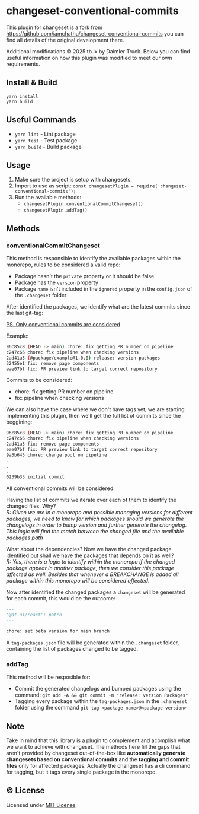 # changeset-conventional-commits

This plugin for changeset is a fork from https://github.com/iamchathu/changeset-conventional-commits you can find all details of the original development there.

Additional modifications &copy; 2025 tb.lx by Daimler Truck.
Below you can find useful information on how this plugin was modified to meet our own requirements.

## Install & Build

```
yarn install
yarn build
```

## Useful Commands

- `yarn lint` - Lint package
- `yarn test` - Test package
- `yarn build` - Build package

## Usage

1. Make sure the project is setup with changesets.
2. Import to use as script: ``const changesetPlugin = require('changeset-conventional-commits');``
3. Run the available methods:
    - ``changesetPlugin.conventionalCommitChangeset()``
    - ``changesetPlugin.addTag()``

## Methods

### conventionalCommitChangeset

This method is responsible to identify the available packages within the monorepo, rules to be considered a valid repo:
- Package hasn't the `private` property or it should be false
- Package has the `version` property
- Package `name` isn't included in the `ignored` property in the `config.json` of the `.changeset` folder

After identified the packages, we identify what are the latest commits since the last git-tag:

[PS. Only conventional commits are considered](https://www.conventionalcommits.org/en/v1.0.0/) 

Example:

```bash
96c85c8 (HEAD -> main) chore: fix getting PR number on pipeline
c247c66 chore: fix pipeline when checking versions
2ad41a5 (@package/example@1.0.0) release: version packages
32455e1 fix: remove page components
eae07bf fix: PR preview link to target correct repository
```
Commits to be considered: 
- chore: fix getting PR number on pipeline
- fix: pipeline when checking versions

We can also have the case where we don't have tags yet, we are starting implementing this plugin, then we'll get the full list of commits since the beggining:

```bash
96c85c8 (HEAD -> main) chore: fix getting PR number on pipeline
c247c66 chore: fix pipeline when checking versions
2ad41a5 fix: remove page components
eae07bf fix: PR preview link to target correct repository
9a3b645 chore: change pool on pipeline
.
.
.
0239b33 initial commit
```
All conventional commits will be considered. 

Having the list of commits we iterate over each of them to identify the changed files. Why?\
*R: Given we are in a monorepo and possible managing versions for different packages, we need to know for which packages should we generate the changelogs in order to bump version and further generate the changelog. This logic will find the match between the changed file and the available packages path*  

What about the dependencies? Now we have the changed package identified but shall we have the packages that depends on it as well?\
*R: Yes, there is a logic to identify within the monorepo if the changed package appear in another package, then we consider this package affected as well. Besides that whenever a BREAKCHANGE is added all package within this monorepo will be considered affected.*

Now after identified the changed packages a `changeset` will be generated for each commit, this would be the outcome:

```markdown
---
'@dt-ui/react': patch
---

chore: set beta version for main branch
```

A `tag-packages.json` file will be generated within the `.changeset` folder, containing the list of packages changed to be tagged.

### addTag

This method will be resposible for:
- Commit the generated changelogs and bumped packages using the command: `git add -A && git commit -m "release: version Packages"`
- Tagging every package within the `tag-packages.json` in the `.changeset` folder using the command `git tag <package-name>@<package-version>`

## Note

Take in mind that this library is a plugin to complement and acomplish what we want to achieve with changeset.
The methods here fill the gaps that aren't provided by changeset out-of-the-box like **automatically generate changesets based on conventional commits** and the **tagging and commit files** only for affected packages. 
Actually the changeset has a cli command for tagging, but it tags every single package in the monorepo.

## &copy; License

Licensed under [MIT License](LICENSE.md)
